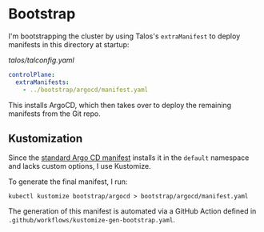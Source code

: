 # Bootstrap

I'm bootstrapping the cluster by using Talos's `extraManifest` to deploy manifests in this directory at startup:

*talos/talconfig.yaml*
```yaml
controlPlane:
  extraManifests:
    - ../bootstrap/argocd/manifest.yaml
```

This installs ArgoCD, which then takes over to deploy the remaining manifests from the Git repo.

## Kustomization

Since the [standard Argo CD manifest](https://github.com/argoproj/argo-cd/blob/master/manifests/install.yaml) installs
it in the `default` namespace and lacks custom options, I use Kustomize.

To generate the final manifest, I run:

```shell
kubectl kustomize bootstrap/argocd > bootstrap/argocd/manifest.yaml
```

The generation of this manifest is automated via a GitHub Action defined in `.github/workflows/kustomize-gen-bootstrap.yaml`.
